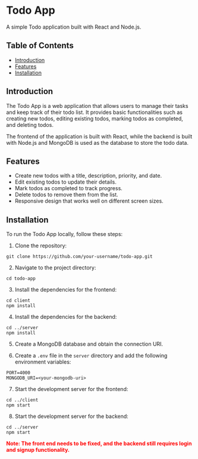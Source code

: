 # Todo App

A simple Todo application built with React and Node.js.

## Table of Contents

- [Introduction](#introduction)
- [Features](#features)
- [Installation](#installation)

## Introduction

The Todo App is a web application that allows users to manage their tasks and keep track of their todo list. It provides basic functionalities such as creating new todos, editing existing todos, marking todos as completed, and deleting todos.

The frontend of the application is built with React, while the backend is built with Node.js and MongoDB is used as the database to store the todo data.

## Features

- Create new todos with a title, description, priority, and date.
- Edit existing todos to update their details.
- Mark todos as completed to track progress.
- Delete todos to remove them from the list.
- Responsive design that works well on different screen sizes.

## Installation

To run the Todo App locally, follow these steps:

1. Clone the repository:
```
git clone https://github.com/your-username/todo-app.git
```

2. Navigate to the project directory:
```
cd todo-app
```
3. Install the dependencies for the frontend:
```
cd client
npm install
```
4. Install the dependencies for the backend:
```
cd ../server
npm install
```
5. Create a MongoDB database and obtain the connection URI.

6. Create a `.env` file in the `server` directory and add the following environment variables:
```
PORT=4000
MONGODB_URI=<your-mongodb-uri>
```
7. Start the development server for the frontend:
```
cd ../client
npm start
```
8. Start the development server for the backend:
```
cd ../server
npm start
```
<span style="color:red;">**Note: The front end needs to be fixed, and the backend still requires login and signup functionality.**</span>